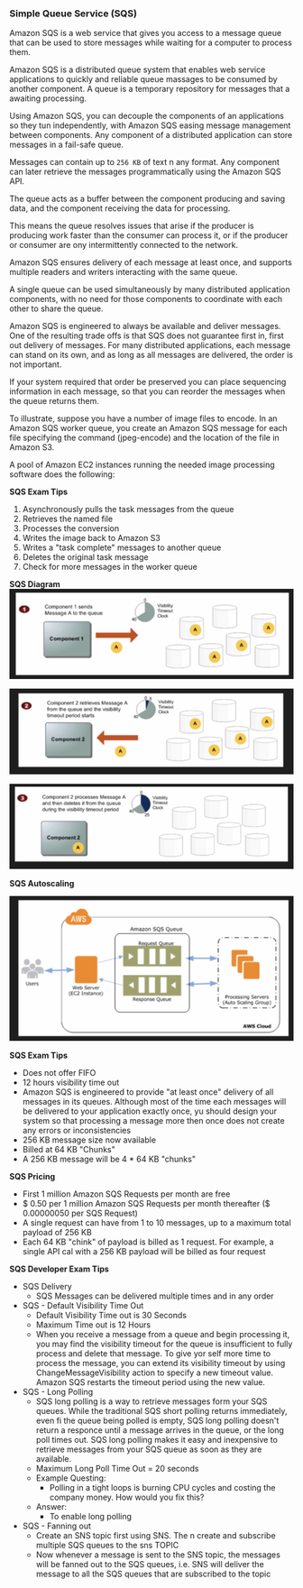 ### Simple Queue Service (SQS)

Amazon SQS is a web service that gives you access to a message queue that can be used to store messages
while waiting for a computer to process them.

Amazon SQS is a distributed queue system that enables web service applications to quickly and reliable queue massages 
to be consumed by another component. A queue is a temporary repository for messages that a awaiting processing. 

Using Amazon SQS, you can decouple the components of an applications so they tun independently, with Amazon SQS
easing message management between components. Any component of a distributed application can store messages in a fail-safe queue.

Messages can contain up to `256 KB` of text n any format. 
Any component can later retrieve the messages programmatically using the Amazon SQS API.

The queue acts as a buffer between the component producing and saving data, and the component receiving the data for processing.

This means the queue resolves issues that arise if the producer is producing work faster than the consumer can process it,
or if the producer or consumer are ony intermittently connected to the network.

Amazon SQS ensures delivery of each message at least once, and supports multiple readers and writers interacting with the same queue.

A single queue can be used simultaneously by many distributed application components, with no need for those components to coordinate
with each other to share the queue.

Amazon SQS is engineered to always be available and deliver messages. One of the resulting trade offs is that SQS does not
guarantee first in, first out delivery of messages. For many distributed applications, each message can stand on its own, 
and as long as all messages are delivered, the order is not important.

If your system required that order be preserved you can place sequencing information in each message, 
so that you can reorder the messages when the queue returns them.

To illustrate, suppose you have a number of image files to encode. In an Amazon SQS worker queue, you create an Amazon SQS
message for each file specifying the command (jpeg-encode) and the location of the file in Amazon S3.
 
A pool of Amazon EC2 instances running the needed image processing software does the following:

**SQS Exam Tips**
1. Asynchronously pulls the task messages from the queue
2. Retrieves the named file
3. Processes the conversion
4. Writes the image back to Amazon S3
5. Writes a "task complete" messages to another queue 
6. Deletes the original task message
7. Check for more messages in the worker queue

**SQS Diagram**
![S3 ](../images/SQS/SQS_1.png)	

![S3 ](../images/SQS/SQS_2.png)	

![S3 ](../images/SQS/SQS_3.png)	

**SQS Autoscaling**

![S3 ](../images/SQS/SQS_4.png)	


**SQS Exam Tips**

 - Does not offer FIFO
 - 12 hours visibility time out
 - Amazon SQS is engineered to provide "at least once" delivery of all messages in its queues. 
 Although most of the time each messages will be delivered to your application exactly once, yu should design your
 system so that processing a message more then once does not create any errors or inconsistencies
 - 256 KB message size now available
 - Billed at 64 KB "Chunks"
 - A 256 KB message will be  4 * 64 KB "chunks"

**SQS Pricing**

- First 1 million Amazon SQS Requests per month are free
- $ 0.50 per 1 million Amazon SQS Requests per month thereafter ($ 0.00000050 per SQS Request)
- A single request can have from 1 to 10 messages, up to a maximum total payload of 256 KB
- Each 64 KB "chink" of payload is billed as 1 request. 
  For example, a single API cal with a 256 KB payload will be billed as four request
  
**SQS Developer Exam Tips**  

- SQS Delivery
	- SQS Messages can be delivered multiple times and in any order
- SQS - Default Visibility Time Out
	- Default Visibility Time out is 30 Seconds
	- Maximum Time out is 12 Hours
	- When you receive a message from a queue and begin processing it, you may find the visibility timeout for
	  the queue is insufficient to fully process and delete that message. To give yor self more time to process 
	  the message, you can extend its visibility timeout by using ChangeMessageVisibility action to specify
	  a new timeout value. Amazon SQS restarts the timeout period using the new value.
- SQS - Long Polling
	- SQS long polling is a way to retrieve messages form your SQS queues. 
	While the traditional SQS short polling returns immediately, even fi the queue being polled is empty, 
	SQS long polling doesn't return a responce until a message arrives in the queue, or the long poll times out. 
	SQS long polling  makes it easy and inexpensive to retrieve messages from your SQS queue as soon as they are available.
	- Maximum Long Poll Time Out = 20 seconds  
	- Example Questing:
		- Polling in a tight loops is burning CPU cycles and costing the company money. How would you fix this?
	- Answer: 
		- To enable long polling
- SQS -	Fanning out	
	- Create an SNS topic first using SNS. The n create and subscribe multiple SQS queues to the sns TOPIC
	- Now whenever a message is sent to the SNS topic, the messages will be fanned out to the SQS queues, 
	i.e. SNS will deliver the message to all the SQS queues that are subscribed to the topic
	 
	
 
 
 
